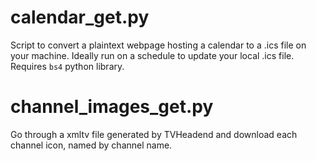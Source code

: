 # calendar_get.py
Script to convert a plaintext webpage hosting a calendar to a .ics file on your machine. Ideally run on a schedule to update your local .ics file. Requires `bs4` python library.

# channel_images_get.py
Go through a xmltv file generated by TVHeadend and download each channel icon, named by channel name.
